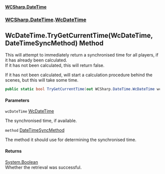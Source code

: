 #### [WCSharp.DateTime](README.md 'README')
### [WCSharp.DateTime](WCSharp.DateTime.md 'WCSharp.DateTime').[WcDateTime](WCSharp.DateTime.WcDateTime.md 'WCSharp.DateTime.WcDateTime')

## WcDateTime.TryGetCurrentTime(WcDateTime, DateTimeSyncMethod) Method

This will attempt to immediately return a synchronised time for all players, if it has already been calculated.  
If it has not been calculated, this will return false.  
  
If it has not been calculated, will start a calculation procedure behind the scenes, but this will take some time.

```csharp
public static bool TryGetCurrentTime(out WCSharp.DateTime.WcDateTime wcDateTime, WCSharp.DateTime.DateTimeSyncMethod method=WCSharp.DateTime.DateTimeSyncMethod.BestFit);
```
#### Parameters

<a name='WCSharp.DateTime.WcDateTime.TryGetCurrentTime(WCSharp.DateTime.WcDateTime,WCSharp.DateTime.DateTimeSyncMethod).wcDateTime'></a>

`wcDateTime` [WcDateTime](WCSharp.DateTime.WcDateTime.md 'WCSharp.DateTime.WcDateTime')

The synchronised time, if available.

<a name='WCSharp.DateTime.WcDateTime.TryGetCurrentTime(WCSharp.DateTime.WcDateTime,WCSharp.DateTime.DateTimeSyncMethod).method'></a>

`method` [DateTimeSyncMethod](WCSharp.DateTime.DateTimeSyncMethod.md 'WCSharp.DateTime.DateTimeSyncMethod')

The method it should use for determining the synchronised time.

#### Returns
[System.Boolean](https://docs.microsoft.com/en-us/dotnet/api/System.Boolean 'System.Boolean')  
Whether the retrieval was successful.